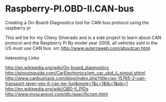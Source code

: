 # Raspberry-PI.OBD-II.CAN-bus
Creating a On-Board-Diagnostics tool for CAN-bus protocol using the raspberry pi

This will be for my Chevy Silverado and is a side project to learn about CAN protocol and the Raspberry Pi
By model year 2008, all vehicles sold in the US must use CAN bus. src http://www.auterraweb.com/aboutcan.html

Interesting Links

http://en.wikipedia.org/wiki/On-board_diagnostics
http://pinoutsguide.com/CarElectronics/gm_car_obd_ii_pinout.shtml
http://www.canbushack.com/blog/index.php?title=iso-15765-2-can-transport-layer-yes-it-can-be-fun&more=1&c=1&tb=1&pb=1
http://en.wikipedia.org/wiki/OBD-II_PIDs
http://www.myscantool.com/dtc/specific/gm.html
